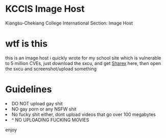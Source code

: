 # KCCIS Image Host
Kiangsu-Chekiang College International Section: Image Host 

# wtf is this
this is an image host i quickly wrote for my school site which is vulnerable to 5 million CVEs, just download the sxcu, and get [Sharex](https://getsharex.com) here,
then open the sxcu and screenshot/upload something


# Guidelines
<li> DO NOT upload gay shit </li>
<li> NO gay porn or any NSFW shit </li>
<li> No fucky shit either, dont upload videos that go over 100 megabytes </li>
<li> ^ NO UPLOADING FUCKING MOVIES </li>


enjoy
